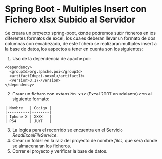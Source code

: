 # Spring Boot - Multiples Insert con Fichero xlsx Subido al Servidor

Se creara un proyecto spring-boot, donde podremos subir ficheros en los diferentes formatos de excel, los cuales deberan llevar un formato de dos columnas con encabezado, de este fichero se realizaran multiples insert a la base
de datos, los aspectos a tener en cuenta son los siguientes:

1. Uso de la dependencia de apache poi:
```[xml]
<dependency>
  <groupId>org.apache.poi</groupId>
  <artifactId>poi-ooxml</artifactId>
  <version>3.17</version>
</dependency>
```
2. Crear un fichero con extensión .xlsx (Excel 2007 en adelante) con el siguiente formato:
```
| Nombre   | Codigo |
|----------|--------|
| Iphone X | XXXX   |
| PS4      | JUYT   |
```
3. La logica para el recorrido se encuentra en el Servicio *ReadExcelFileService*.
4. Crear un folder en la raiz del proyecto de nombre *files*, que será donde se almacenaran los ficheros.
5. Correr el proyecto y verificar la base de datos.